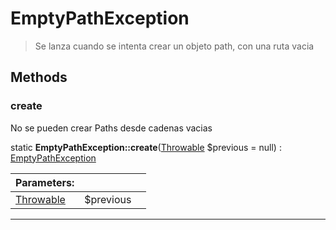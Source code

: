 
                                                                                                                                            
    
# EmptyPathException


> Se lanza cuando se intenta crear un objeto path, con una ruta vacia
>
> 








## Methods

### create
No se pueden crear Paths desde cadenas vacias


static **EmptyPathException::create**([Throwable](../../../../Throwable.md) $previous = null) : [EmptyPathException](../../../../EmptyPathException.md)


|Parameters: | | |
| --- | --- | --- |
|[Throwable](../../../../Throwable.md) |$previous |  |

---


                                                                                                                                                                                                                                                                                                                                                                                                            
    
                                                                                                                                                                                                                                                                             
                